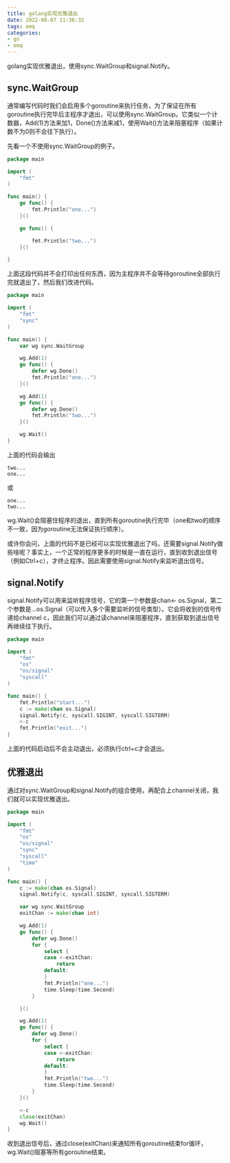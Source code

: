 ```yaml
---
title: golang实现优雅退出
date: 2022-08-07 11:36:32
tags: emq
categories: 
- go
- emq
---
```


golang实现优雅退出，使用sync.WaitGroup和signal.Notify。

<!-- more -->

## sync.WaitGroup
通常编写代码时我们会启用多个goroutine来执行任务，为了保证在所有goroutine执行完毕后主程序才退出，可以使用sync.WaitGroup。它类似一个计数器，Add(1)方法来加1，Done()方法来减1，使用Wait()方法来阻塞程序（如果计数不为0则不会往下执行）。

先看一个不使用sync.WaitGroup的例子。
``` go
package main

import (
	"fmt"
)

func main() {
	go func() {
		fmt.Println("one...")
	}()

	go func() {

		fmt.Println("two...")
	}()

}
```

上面这段代码并不会打印出任何东西，因为主程序并不会等待goroutine全部执行完就退出了，然后我们改进代码。
``` go
package main

import (
	"fmt"
	"sync"
)

func main() {
	var wg sync.WaitGroup

	wg.Add(1)
	go func() {
		defer wg.Done()
		fmt.Println("one...")
	}()

	wg.Add(1)
	go func() {
		defer wg.Done()
		fmt.Println("two...")
	}()

	wg.Wait()
}
```

上面的代码会输出
```
two...
one...
```
或
```
one...
two...
```
wg.Wait()会阻塞住程序的退出，直到所有goroutine执行完毕（one和two的顺序不一致，因为goroutine无法保证执行顺序）。

或许你会问，上面的代码不是已经可以实现优雅退出了吗，还需要signal.Notify做些啥呢？事实上，一个正常的程序更多的时候是一直在运行，直到收到退出信号（例如Ctrl+c），才终止程序。因此需要使用signal.Notify来监听退出信号。

## signal.Notify
signal.Notify可以用来监听程序信号，它的第一个参数是chan<- os.Signal，第二个参数是...os.Signal（可以传入多个需要监听的信号类型）。它会将收到的信号传递给channel c，因此我们可以通过读channel来阻塞程序，直到获取到退出信号再继续往下执行。
``` go
package main

import (
	"fmt"
	"os"
	"os/signal"
	"syscall"
)

func main() {
	fmt.Println("start...")
	c := make(chan os.Signal)
	signal.Notify(c, syscall.SIGINT, syscall.SIGTERM)
	<-c
	fmt.Println("exit...")
}
```
上面的代码启动后不会主动退出，必须执行ctrl+c才会退出。

## 优雅退出
通过对sync.WaitGroup和signal.Notify的组合使用，再配合上channel关闭，我们就可以实现优雅退出。
``` go
package main

import (
	"fmt"
	"os"
	"os/signal"
	"sync"
	"syscall"
	"time"
)

func main() {
	c := make(chan os.Signal)
	signal.Notify(c, syscall.SIGINT, syscall.SIGTERM)

	var wg sync.WaitGroup
	exitChan := make(chan int)

	wg.Add(1)
	go func() {
		defer wg.Done()
		for {
			select {
			case <-exitChan:
				return
			default:
			}
			fmt.Println("one...")
			time.Sleep(time.Second)
		}

	}()

	wg.Add(1)
	go func() {
		defer wg.Done()
		for {
			select {
			case <-exitChan:
				return
			default:
			}
			fmt.Println("two...")
			time.Sleep(time.Second)
		}
	}()

	<-c
	close(exitChan)
	wg.Wait()
}
```
收到退出信号后，通过close(exitChan)来通知所有goroutine结束for循环，wg.Wait()阻塞等所有goroutine结束。